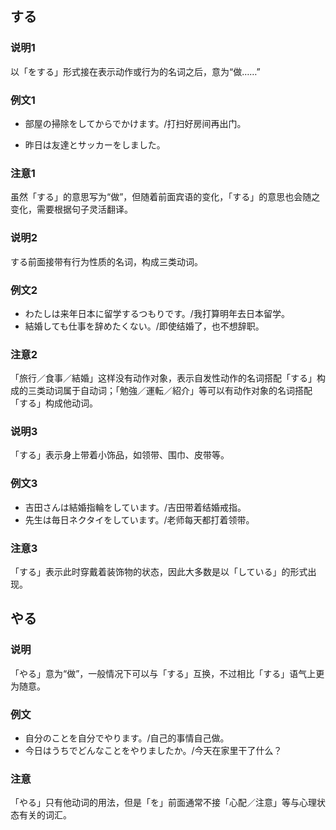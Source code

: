 

## する

### 说明1

以「をする」形式接在表示动作或行为的名词之后，意为“做……”

### 例文1

* 部屋の掃除をしてからでかけます。/打扫好房间再出门。

* 昨日は友達とサッカーをしました。

### 注意1

虽然「する」的意思写为“做”，但随着前面宾语的变化，「する」的意思也会随之变化，需要根据句子灵活翻译。

### 说明2

する前面接带有行为性质的名词，构成三类动词。

### 例文2

* わたしは来年日本に留学するつもりです。/我打算明年去日本留学。
* 結婚しても仕事を辞めたくない。/即使结婚了，也不想辞职。

### 注意2

「旅行／食事／結婚」这样没有动作对象，表示自发性动作的名词搭配「する」构成的三类动词属于自动词；「勉強／運転／紹介」等可以有动作对象的名词搭配「する」构成他动词。

### 说明3

「する」表示身上带着小饰品，如领带、围巾、皮带等。

### 例文3

* 吉田さんは結婚指輪をしています。/吉田带着结婚戒指。
* 先生は毎日ネクタイをしています。/老师每天都打着领带。

### 注意3

「する」表示此时穿戴着装饰物的状态，因此大多数是以「している」的形式出现。


## やる

### 说明

「やる」意为“做”，一般情况下可以与「する」互换，不过相比「する」语气上更为随意。

### 例文

* 自分のことを自分でやります。/自己的事情自己做。
* 今日はうちでどんなことをやりましたか。/今天在家里干了什么？
  
### 注意

「やる」只有他动词的用法，但是「を」前面通常不接「心配／注意」等与心理状态有关的词汇。


